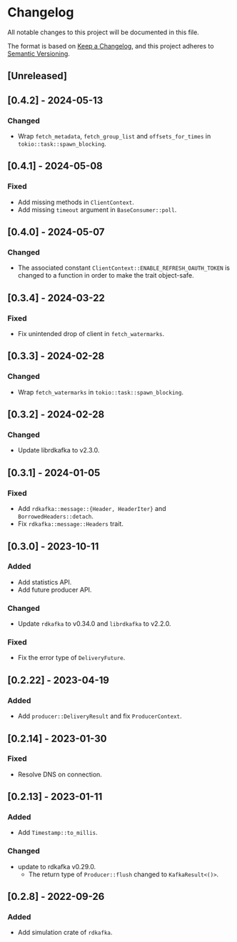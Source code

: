 # Changelog
All notable changes to this project will be documented in this file.

The format is based on [Keep a Changelog](https://keepachangelog.com/en/1.0.0/),
and this project adheres to [Semantic Versioning](https://semver.org/spec/v2.0.0.html).

## [Unreleased]

## [0.4.2] - 2024-05-13

### Changed

- Wrap `fetch_metadata`, `fetch_group_list` and `offsets_for_times` in `tokio::task::spawn_blocking`.

## [0.4.1] - 2024-05-08

### Fixed

- Add missing methods in `ClientContext`.
- Add missing `timeout` argument in `BaseConsumer::poll`.

## [0.4.0] - 2024-05-07

### Changed

- The associated constant `ClientContext::ENABLE_REFRESH_OAUTH_TOKEN` is changed to a function in order to make the trait object-safe.

## [0.3.4] - 2024-03-22

### Fixed

- Fix unintended drop of client in `fetch_watermarks`.

## [0.3.3] - 2024-02-28

### Changed

- Wrap `fetch_watermarks` in `tokio::task::spawn_blocking`.

## [0.3.2] - 2024-02-28

### Changed

- Update librdkafka to v2.3.0.

## [0.3.1] - 2024-01-05

### Fixed

- Add `rdkafka::message::{Header, HeaderIter}` and `BorrowedHeaders::detach`.
- Fix `rdkafka::message::Headers` trait.

## [0.3.0] - 2023-10-11

### Added

- Add statistics API.
- Add future producer API.

### Changed

- Update `rdkafka` to v0.34.0 and `librdkafka` to v2.2.0.

### Fixed

- Fix the error type of `DeliveryFuture`.

## [0.2.22] - 2023-04-19

### Added

- Add `producer::DeliveryResult` and fix `ProducerContext`.

## [0.2.14] - 2023-01-30

### Fixed

- Resolve DNS on connection.

## [0.2.13] - 2023-01-11

### Added

- Add `Timestamp::to_millis`.

### Changed

- update to rdkafka v0.29.0.
    - The return type of `Producer::flush` changed to `KafkaResult<()>`.

## [0.2.8] - 2022-09-26

### Added

- Add simulation crate of `rdkafka`.
